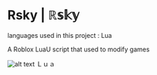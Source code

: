 # Rsky | ℝ𝕤𝕜𝕪

languages used in this project : Lua

A Roblox LuaU script that used to modify games


![alt text](https://encrypted-tbn0.gstatic.com/images?q=tbn:ANd9GcTHXXJpcjGOSFxxD3mvkaJ732VXqFXYZGwiWJtFwSgbqdSaYkDzpFgpu3evUwx5_G_ILeY&usqp=CAU) Ｌｕａ

